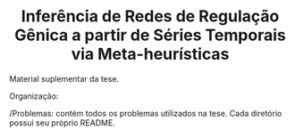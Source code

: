 <h1 align="center">Inferência de Redes de Regulação Gênica a partir de Séries Temporais via Meta-heurísticas</h1>

Material suplementar da tese.

Organização:

/Problemas: contém todos os problemas utilizados na tese. Cada diretório possui seu próprio README.
